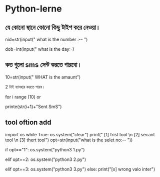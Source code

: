 # Python-lerne


##  যে কোনো স্থানে কোনো কিছু টাইপ করে নেওয়া।

nid=str(input(" what is the number :-- ")

dob=int(input(" what is the day:-) 







## কত গুলো sms সেন্ট করতে পারবো।


10=str(input(" WHAT is the amaunt")

2 টাই ব্যাবহার করতে পারব।

for i range (10) or

printe(str(i+1)+"Sent SmS")

## tool oftion add

import os
while True:
	os.system("clear")
	print(" [1] frist tool \n [2] secant tool \n [3] thert tool")
	opt=str(input("what is the selet no:-- "))
	
if opt=="1":
	os.system("python3 1.py")
	
elif opt==2:
	os.system("python3 2.py")
	
elif opt==3:
	os.system("python3 3.py")
else:
		print("[x] wrong valo inter")
  
